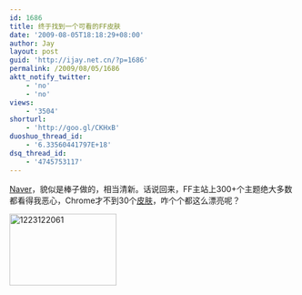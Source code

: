 ```yaml
---
id: 1686
title: 终于找到一个可看的FF皮肤
date: '2009-08-05T18:18:29+08:00'
author: Jay
layout: post
guid: 'http://ijay.net.cn/?p=1686'
permalink: /2009/08/05/1686
aktt_notify_twitter:
    - 'no'
    - 'no'
views:
    - '3504'
shorturl:
    - 'http://goo.gl/CKHxB'
duoshuo_thread_id:
    - '6.33560441797E+18'
dsq_thread_id:
    - '4745753117'
---
```


<a href="https://addons.mozilla.org/zh-CN/firefox/addon/naver/" target="_blank">Naver</a>，貌似是棒子做的，相当清新。话说回来，FF主站上300+个主题绝大多数都看得我恶心，Chrome才不到30个<a href="https://chrome.google.com/webstore?category=theme&amp;hl=en" target="_blank">皮肤</a>，咋个个都这么漂亮呢？

<img class="alignnone size-full wp-image-1687" title="1223122061" src="http://jayxu.com/log/wp-content/uploads/2009/08/1223122061.png" alt="1223122061" width="188" height="126" />